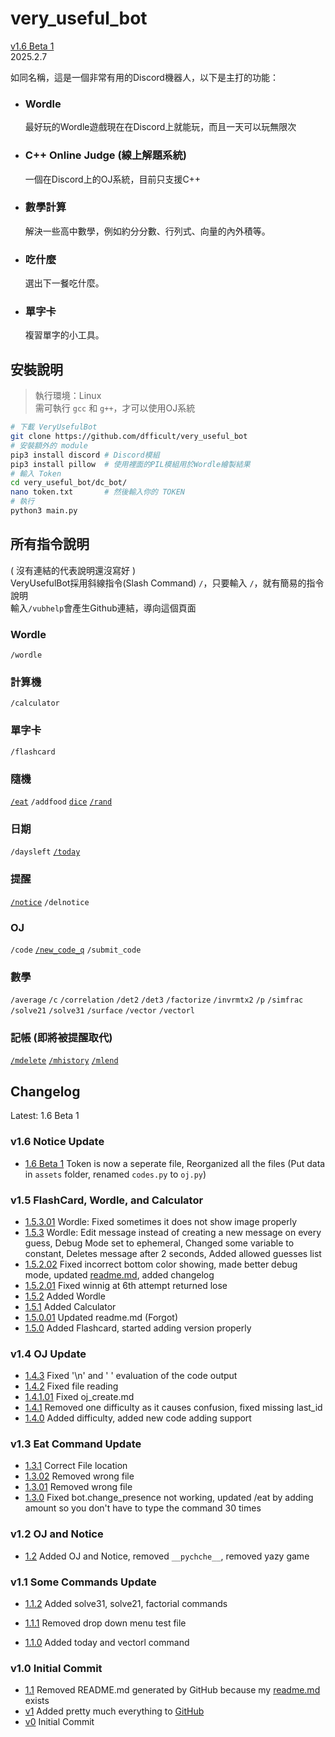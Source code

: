 # very_useful_bot
[v1.6 Beta 1](#changelog)  
2025.2.7  

如同名稱，這是一個非常有用的Discord機器人，以下是主打的功能：

- ### Wordle
    最好玩的Wordle遊戲現在在Discord上就能玩，而且一天可以玩無限次

- ### C++ Online Judge (線上解題系統)
    一個在Discord上的OJ系統，目前只支援C++

- ### 數學計算
    解決一些高中數學，例如約分分數、行列式、向量的內外積等。

- ### 吃什麼
    選出下一餐吃什麼。

- ### 單字卡
    複習單字的小工具。



## 安裝說明
> 執行環境：Linux  
> 需可執行 `gcc` 和 `g++`，才可以使用OJ系統  

```bash
# 下載 VeryUsefulBot
git clone https://github.com/dfficult/very_useful_bot
# 安裝額外的 module
pip3 install discord # Discord模組
pip3 install pillow  # 使用裡面的PIL模組用於Wordle繪製結果
# 輸入 Token
cd very_useful_bot/dc_bot/
nano token.txt       # 然後輸入你的 TOKEN
# 執行
python3 main.py
```

## 所有指令說明
( 沒有連結的代表說明還沒寫好 )  
VeryUsefulBot採用斜線指令(Slash Command) `/`，只要輸入 `/`，就有簡易的指令說明  
輸入`/vubhelp`會產生Github連結，導向這個頁面

### Wordle
`/wordle`

### 計算機
`/calculator`

### 單字卡
`/flashcard`

### 隨機
[`/eat`](manual/eat.md/#eat) `/addfood` [`dice`](manual/math.md/#dice-faces) [`/rand`](manual/math.md/#rand-items)

### 日期
`/daysleft` [`/today`](manual/others.md/#today)

### 提醒
[`/notice`](manual/notice.md/#notice) `/delnotice`

### OJ
`/code` [`/new_code_q`](manual/oj_create.md) `/submit_code`

### 數學
`/average` `/c` `/correlation` `/det2` `/det3` `/factorize` `/invrmtx2` `/p` `/simfrac` `/solve21` `/solve31` `/surface` `/vector` `/vectorl`

### 記帳 (**即將被提醒取代**)
[`/mdelete`](manual/money.md/#mdelete-option) [`/mhistory`](manual/money.md/#mhistory) [`/mlend`](manual/money.md/#mborrow-user-amount)


## Changelog

Latest: 1.6 Beta 1

### v1.6 Notice Update
- [1.6 Beta 1]() Token is now a seperate file, Reorganized all the files (Put data in `assets` folder, renamed `codes.py` to `oj.py`)

### v1.5 FlashCard, Wordle, and Calculator
- [1.5.3.01](https://github.com/dfficult/very_useful_bot/commit/ebe4429aee3f8b719e3b20cbeb88e701b7b62a43) Wordle: Fixed sometimes it does not show image properly
- [1.5.3](https://github.com/dfficult/very_useful_bot/commit/21a99691a45973f0b107d16f751268cd2f1f1ce4) Wordle: Edit message instead of creating a new message on every guess, Debug Mode set to ephemeral, Changed some variable to constant, Deletes message after 2 seconds, Added allowed guesses list
- [1.5.2.02](https://github.com/dfficult/very_useful_bot/commit/1d2e5f2fe09f9ac37c191c8a4fe95f5ec3d55d16) Fixed incorrect bottom color showing, made better debug mode, updated [readme.md](#very_useful_bot), added changelog
- [1.5.2.01](https://github.com/dfficult/very_useful_bot/commit/251297706200472cac2c86b7f59cd9faca392d73) Fixed winnig at 6th attempt returned lose
- [1.5.2](https://github.com/dfficult/very_useful_bot/commit/f637fd0beaff57ef169b897cebe626f3e623d7ba) Added Wordle
- [1.5.1](https://github.com/dfficult/very_useful_bot/commit/2c266c7dbe273a4024ec436c6f4166b30ca15cd6) Added Calculator
- [1.5.0.01](https://github.com/dfficult/very_useful_bot/commit/4c0967b52e9b8db868673ae6008c1ee8d64f0456) Updated readme.md (Forgot)
- [1.5.0](https://github.com/dfficult/very_useful_bot/commit/3cefe82fe8de5bd4ddfbd8f399121f33c0fe90e0) Added Flashcard, started adding version properly

### v1.4 OJ Update
- [1.4.3](https://github.com/dfficult/very_useful_bot/commit/4afcf33c5d91dc77e4d2224b04974a1692899f78) Fixed '\n' and ' ' evaluation of the code output
- [1.4.2](https://github.com/dfficult/very_useful_bot/commit/2c06455b2d24384ea21aa4472793c95199beed7d) Fixed file reading
- [1.4.1.01](https://github.com/dfficult/very_useful_bot/commit/4d6215d7050412a53413f10570a5ef1cbfac91e3) Fixed oj_create.md
- [1.4.1](https://github.com/dfficult/very_useful_bot/commit/25a511afea089d79ba3e2103b160afe8918a0a1e) Removed one difficulty as it causes confusion, fixed missing last_id
- [1.4.0](https://github.com/dfficult/very_useful_bot/commit/bfc110815fe3ae92b06328262ed4fe301ce2aac9) Added difficulty, added new code adding support

### v1.3 Eat Command Update
- [1.3.1](https://github.com/dfficult/very_useful_bot/commit/88184e013a0a7c9e560f802bbd3d05b9590b1ced) Correct File location
- [1.3.02](https://github.com/dfficult/very_useful_bot/commit/d222ad4f90e52aa012505687a04ae7b51c0c1ed0) Removed wrong file
- [1.3.01](https://github.com/dfficult/very_useful_bot/commit/ee4710d136803f2c6a9df2153f0519588816ae2f) Removed wrong file
- [1.3.0](https://github.com/dfficult/very_useful_bot/commit/5289ac19a157eb6867fb0887963b92e6b86d6478) Fixed bot.change_presence not working, 
updated /eat by adding amount so you don't have to type the command 30 times

### v1.2 OJ and Notice
- [1.2](https://github.com/dfficult/very_useful_bot/commit/4608b547e9dd04fb66aa9e74a523c95d7570c00a) Added OJ and Notice, removed `__pychche__`, removed yazy game

### v1.1 Some Commands Update

- [1.1.2](https://github.com/dfficult/very_useful_bot/commit/46ff362da81c198268b4db6defacbdab017cb199) Added solve31, solve21, factorial commands

- [1.1.1](https://github.com/dfficult/very_useful_bot/commit/dade39e5ea98ed2254146d5044f303392aa9f37e) Removed drop down menu test file

- [1.1.0](https://github.com/dfficult/very_useful_bot/commit/0c3f8782435a7c9118399b1b6c6a8a254f56eada) Added today and vectorl command

### v1.0 Initial Commit
- [1.1](https://github.com/dfficult/very_useful_bot/commit/fd4d1b2cea2580cf75ce1eb9576a25a0e0b01ef0) Removed README.md generated by GitHub because my [readme.md](#very_useful_bot) exists
- [v1](https://github.com/dfficult/very_useful_bot/commit/58cbbdc727c8fb132622094c79042119ebf32742#diff-5a831ea67cf5cf8703b0de46901ab25bd191f56b320053be9332d9a3b0d01d15) Added pretty much everything to [GitHub](https://github.com/dfficult/very_useful_bot)
- [v0](https://github.com/dfficult/very_useful_bot/commit/853c6eb2668d09d40497a7cfc83d37ae593354f5) Initial Commit